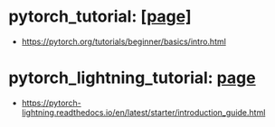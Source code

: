 # pytorch_tutorial: [\[page\]](https://github.com/Jeiyoon/pytorch_tutorial)

- https://pytorch.org/tutorials/beginner/basics/intro.html

# pytorch_lightning_tutorial: [page](https://github.com/Jeiyoon/pytorch_lightning_tutorial)

- https://pytorch-lightning.readthedocs.io/en/latest/starter/introduction_guide.html
